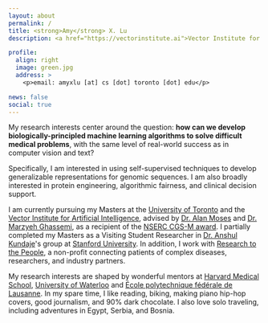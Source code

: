 ```yaml
---
layout: about
permalink: /
title: <strong>Amy</strong> X. Lu
description: <a href="https://vectorinstitute.ai">Vector Institute for Artificial Intelligence</a> | <a href="http://web.cs.toronto.edu/">Department of Computer Science, University of Toronto</a>

profile:
  align: right
  image: green.jpg
  address: >
    <p>email: amyxlu [at] cs [dot] toronto [dot] edu</p>

news: false
social: true
---
```


My research interests center around the question: **how can we develop biologically-principled machine learning algorithms to solve difficult medical problems**, with the same level of real-world success as in computer vision and text?

Specifically, I am interested in using self-supervised techniques to develop generalizable representations for genomic sequences. I am also broadly interested in protein engineering, algorithmic fairness, and clinical decision support.

I am currently pursuing my Masters at the [University of Toronto](https://vectorinstitute.ai) and the [Vector Institute for Artificial Intelligence](http://web.cs.toronto.edu/), advised by [Dr. Alan Moses](http://www.moseslab.csb.utoronto.ca/) and [Dr. Marzyeh Ghassemi](http://www.marzyehghassemi.com/), as a recipient of the [NSERC CGS-M award](http://www.nserc-crsng.gc.ca/Students-Etudiants/PG-CS/CGSM-BESCM_eng.asp). I partially completed my Masters as a Visiting Student Researcher in [Dr. Anshul Kundaje](http://anshul.kundaje.net)'s group at [Stanford University](https://www.stanford.edu/). In addition, I work with [Research to the People](https://www.researchtothepeople.org/), a non-profit connecting patients of complex diseases, researchers, and industry partners. 

My research interests are shaped by wonderful mentors at [Harvard Medical School](https://www.slizlab.org/), [University of Waterloo](http://doxey.uwaterloo.ca/) and [École polytechnique fédérale de Lausanne](https://lbm.epfl.ch/). In my spare time, I like reading, biking, making piano hip-hop covers, good journalism, and 90% dark chocolate. I also love solo traveling, including adventures in Egypt, Serbia, and Bosnia.
